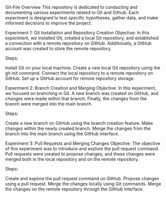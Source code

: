 Git-File
Overview
This repository is dedicated to conducting and documenting various experiments related to Git and Github. Each experiment is designed to test specific hypotheses, gather data, and make informed decisions to improve the project.

Experiment 1: Git Installation and Repository Creation
Objective: In this experiment, we installed Git, created a local Git repository, and established a connection with a remote repository on GitHub. Additionally, a GitHub account was created to store the remote repository.

Steps:

Install Git on your local machine.
Create a new local Git repository using the git init command.
Connect the local repository to a remote repository on GitHub.
Set up a GitHub account for remote repository storage.


Experiment 2: Branch Creation and Merging
Objective: In this experiment, we focused on branching in Git. A new branch was created on GitHub, and changes were made within that branch. Finally, the changes from the branch were merged into the main branch.

Steps:

Create a new branch on GitHub using the branch creation feature.
Make changes within the newly created branch.
Merge the changes from the branch into the main branch using the GitHub interface.


Experiment 3: Pull Requests and Merging Changes
Objective: The objective of this experiment was to introduce and explore the pull request command. Pull requests were created to propose changes, and these changes were merged both in the local repository and on the remote repository.

Steps:

Create and explore the pull request command on GitHub.
Propose changes using a pull request.
Merge the changes locally using Git commands.
Merge the changes on the remote repository through the GitHub interface.
